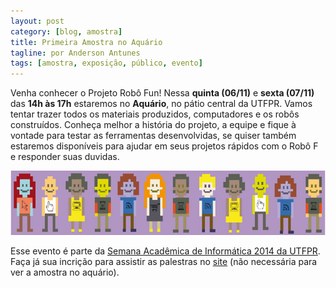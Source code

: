 ```yaml
---
layout: post
category: [blog, amostra]
title: Primeira Amostra no Aquário
tagline: por Anderson Antunes
tags: [amostra, exposição, público, evento]
---
```


Venha conhecer o Projeto Robô Fun! Nessa **quinta (06/11)** e **sexta (07/11)** das **14h às 17h** estaremos no **Aquário**, no pátio central da UTFPR. Vamos tentar trazer todos os materiais produzidos, computadores e os robôs construídos. Conheça melhor a história do projeto, a equipe e fique à vontade para testar as ferramentas desenvolvidas, se quiser também estaremos disponíveis para ajudar em seus projetos rápidos com o Robô F e responder suas duvidas.

<!--more-->

<center><img src="/assets/img/posts/sinfo.png"></center>

Esse evento é parte da [Semana Acadêmica de Informática 2014 da UTFPR](https://www.facebook.com/semanaInformaticaUTFPR). Faça já sua incrição para assistir as palestras no [site](http://seminfo.dainf.ct.utfpr.edu.br/) (não necessária para ver a amostra no aquário).
